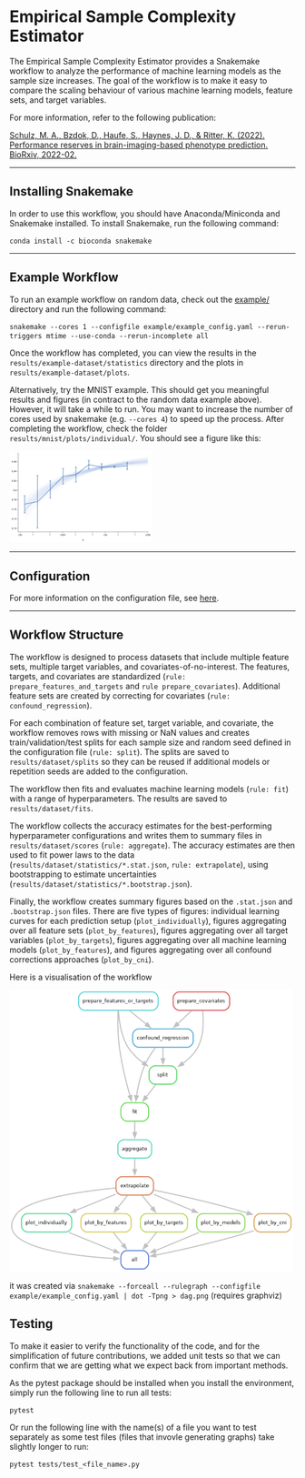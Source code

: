 # Empirical Sample Complexity Estimator

The Empirical Sample Complexity Estimator provides a Snakemake workflow to analyze the performance of machine learning models as the sample size increases. The goal of the workflow is to make it easy to compare the scaling behaviour of various machine learning models, feature sets, and target variables.

For more information, refer to the following publication:

[Schulz, M. A., Bzdok, D., Haufe, S., Haynes, J. D., & Ritter, K. (2022). Performance reserves in brain-imaging-based phenotype prediction. BioRxiv, 2022-02.](https://biorxiv.org/content/10.1101/2022.02.23.481601v1.full)

---

## Installing Snakemake

In order to use this workflow, you should have Anaconda/Miniconda and Snakemake installed. To install Snakemake, run the following command:

```
conda install -c bioconda snakemake
```

---

## Example Workflow

To run an example workflow on random data, check out the [example/](example/) directory and run the following command:

```
snakemake --cores 1 --configfile example/example_config.yaml --rerun-triggers mtime --use-conda --rerun-incomplete all
```

Once the workflow has completed, you can view the results in the `results/example-dataset/statistics` directory and the plots in `results/example-dataset/plots`.

Alternatively, try the MNIST example. This should get you meaningful results and figures (in contract to the random data example above). However, it will take a while to run. You may want to increase the number of cores used by snakemake (e.g. `--cores 4`) to speed up the process. After completing the workflow, check the folder `results/mnist/plots/individual/`. You should see a figure like this:

<img src="resources/mnist.png" width="250"> 



---

## Configuration

For more information on the configuration file, see [here](config/README.md).

---

## Workflow Structure

The workflow is designed to process datasets that include multiple feature sets, multiple target variables, and covariates-of-no-interest. The features, targets, and covariates are standardized (`rule: prepare_features_and_targets` and `rule prepare_covariates`). Additional feature sets are created by correcting for covariates (`rule: confound_regression`).

For each combination of feature set, target variable, and covariate, the workflow removes rows with missing or NaN values and creates train/validation/test splits for each sample size and random seed defined in the configuration file (`rule: split`). The splits are saved to `results/dataset/splits` so they can be reused if additional models or repetition seeds are added to the configuration.

The workflow then fits and evaluates machine learning models (`rule: fit`) with a range of hyperparameters. The results are saved to `results/dataset/fits`.

The workflow collects the accuracy estimates for the best-performing hyperparameter configurations and writes them to summary files in `results/dataset/scores` (`rule: aggregate`). The accuracy estimates are then used to fit power laws to the data (`results/dataset/statistics/*.stat.json`, `rule: extrapolate`), using bootstrapping to estimate uncertainties (`results/dataset/statistics/*.bootstrap.json`).

Finally, the workflow creates summary figures based on the `.stat.json` and `.bootstrap.json` files. There are five types of figures: individual learning curves for each prediction setup (`plot_individually`), figures aggregating over all feature sets (`plot_by_features`), figures aggregating over all target variables (`plot_by_targets`), figures aggregating over all machine learning models (`plot_by_features`), and figures aggregating over all confound corrections approaches (`plot_by_cni`).


Here is a visualisation of the workflow

<img src="resources/dag.png" width="500">

it was created via `snakemake --forceall --rulegraph --configfile example/example_config.yaml | dot -Tpng > dag.png` (requires graphviz)


## Testing

To make it easier to verify the functionality of the code, and for the simplification of future contributions, we added unit tests so that we can confirm that we are getting what we expect back from important methods.

As the pytest package should be installed when you install the environment, simply run the following line to run all tests:

```
pytest
```

Or run the following line with the name(s) of a file you want to test separately as some test files (files that invovle generating graphs) take slightly longer to run:

```
pytest tests/test_<file_name>.py 
```